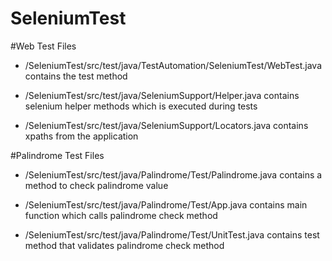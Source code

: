 # SeleniumTest

#Web Test Files
- /SeleniumTest/src/test/java/TestAutomation/SeleniumTest/WebTest.java contains the test method

- /SeleniumTest/src/test/java/SeleniumSupport/Helper.java contains selenium helper methods which is executed during tests

- /SeleniumTest/src/test/java/SeleniumSupport/Locators.java contains xpaths from the application

#Palindrome Test Files
- /SeleniumTest/src/test/java/Palindrome/Test/Palindrome.java contains a method to check palindrome value

- /SeleniumTest/src/test/java/Palindrome/Test/App.java contains main function which calls palindrome check method

- /SeleniumTest/src/test/java/Palindrome/Test/UnitTest.java contains test method that validates palindrome check method
